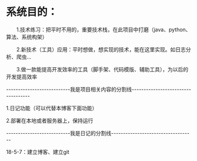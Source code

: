 # 系统目的：

　　1.技术练习：把平时不用的，重要技术栈，在此项目中打磨（java、python、算法、系统构架）

　　2.新技术（工具）应用：平时想做，想实现的技术，能在这里实现。如日志分析、爬虫...

　　3.做一款能提高开发效率的工具（脚手架、代码模版、辅助工具），为以后的开发提高效率

 

 

 

---------------------------我是项目相关内容的分割线-----------------------------------

1.日记功能（可以代替本博客下面功能）

2.部署在本地或者服务器上，保持运行

 

---------------------------我是日记的分割线-----------------------------------

18-5-7：建立博客、建立git
